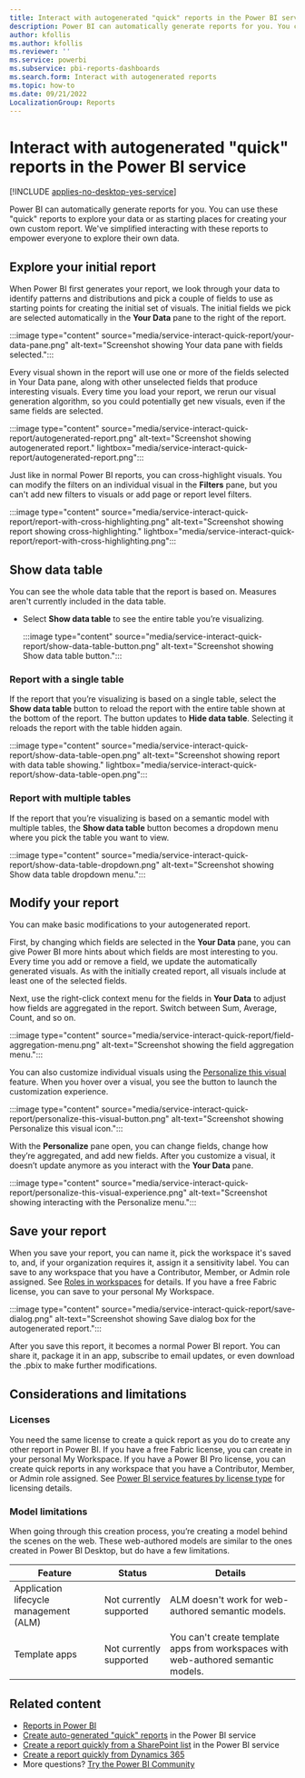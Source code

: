 ```yaml
---
title: Interact with autogenerated "quick" reports in the Power BI service 
description: Power BI can automatically generate reports for you. You can use these "quick" reports to explore your data or as starting places for creating your own custom report.  
author: kfollis
ms.author: kfollis
ms.reviewer: ''
ms.service: powerbi
ms.subservice: pbi-reports-dashboards
ms.search.form: Interact with autogenerated reports
ms.topic: how-to
ms.date: 09/21/2022
LocalizationGroup: Reports
---
```

# Interact with autogenerated "quick" reports in the Power BI service 

[!INCLUDE [applies-no-desktop-yes-service](../includes/applies-no-desktop-yes-service.md)]

Power BI can automatically generate reports for you. You can use these "quick" reports to explore your data or as starting places for creating your own custom report. We've simplified interacting with these reports to empower everyone to explore their own data.

## Explore your initial report

When Power BI first generates your report, we look through your data to identify patterns and distributions and pick a couple of fields to use as starting points for creating the initial set of visuals. The initial fields we pick are selected automatically in the **Your Data** pane to the right of the report.

:::image type="content" source="media/service-interact-quick-report/your-data-pane.png" alt-text="Screenshot showing Your data pane with fields selected.":::
 
Every visual shown in the report will use one or more of the fields selected in Your Data pane, along with other unselected fields that produce interesting visuals. Every time you load your report, we rerun our visual generation algorithm, so you could potentially get new visuals, even if the same fields are selected.

:::image type="content" source="media/service-interact-quick-report/autogenerated-report.png" alt-text="Screenshot showing autogenerated report." lightbox="media/service-interact-quick-report/autogenerated-report.png":::
  
Just like in normal Power BI reports, you can cross-highlight visuals. You can modify the filters on an individual visual in the **Filters** pane, but you can't add new filters to visuals or add page or report level filters. 

:::image type="content" source="media/service-interact-quick-report/report-with-cross-highlighting.png" alt-text="Screenshot showing report showing cross-highlighting." lightbox="media/service-interact-quick-report/report-with-cross-highlighting.png":::
 
## Show data table

You can see the whole data table that the report is based on. Measures aren't currently included in the data table.

- Select **Show data table** to see the entire table you’re visualizing.

    :::image type="content" source="media/service-interact-quick-report/show-data-table-button.png" alt-text="Screenshot showing Show data table button.":::

### Report with a single table

If the report that you’re visualizing is based on a single table, select the **Show data table** button to reload the report with the entire table shown at the bottom of the report. The button updates to **Hide data table**. Selecting it reloads the report with the table hidden again.

:::image type="content" source="media/service-interact-quick-report/show-data-table-open.png" alt-text="Screenshot showing report with data table showing." lightbox="media/service-interact-quick-report/show-data-table-open.png":::

### Report with multiple tables

If the report that you’re visualizing is based on a semantic model with multiple tables, the **Show data table** button becomes a dropdown menu where you pick the table you want to view.

:::image type="content" source="media/service-interact-quick-report/show-data-table-dropdown.png" alt-text="Screenshot showing Show data table dropdown menu.":::

## Modify your report

You can make basic modifications to your autogenerated report.

First, by changing which fields are selected in the **Your Data** pane, you can give Power BI more hints about which fields are most interesting to you. Every time you add or remove a field, we update the automatically generated visuals. As with the initially created report, all visuals include at least one of the selected fields.

Next, use the right-click context menu for the fields in **Your Data** to adjust how fields are aggregated in the report. Switch between Sum, Average, Count, and so on.

:::image type="content" source="media/service-interact-quick-report/field-aggregation-menu.png" alt-text="Screenshot showing the field aggregation menu.":::

You can also customize individual visuals using the [Personalize this visual](../consumer/end-user-personalize-visuals.md) feature. When you hover over a visual, you see the button to launch the customization experience.

:::image type="content" source="media/service-interact-quick-report/personalize-this-visual-button.png" alt-text="Screenshot showing Personalize this visual icon.":::
 
With the **Personalize** pane open, you can change fields, change how they’re aggregated, and add new fields. After you customize a visual, it doesn’t update anymore as you interact with the **Your Data** pane.

:::image type="content" source="media/service-interact-quick-report/personalize-this-visual-experience.png" alt-text="Screenshot showing interacting with the Personalize menu.":::

## Save your report

When you save your report, you can name it, pick the workspace it's saved to, and, if your organization requires it, assign it a sensitivity label. You can save to any workspace that you have a Contributor, Member, or Admin role assigned.  See [Roles in workspaces](../collaborate-share/service-roles-new-workspaces.md) for details. If you have a free Fabric license, you can save to your personal My Workspace.

:::image type="content" source="media/service-interact-quick-report/save-dialog.png" alt-text="Screenshot showing Save dialog box for the autogenerated report.":::

After you save this report, it becomes a normal Power BI report. You can share it, package it in an app, subscribe to email updates, or even download the .pbix to make further modifications.

## Considerations and limitations

### Licenses

You need the same license to create a quick report as you do to create any other report in Power BI. If you have a free Fabric license, you can create in your personal My Workspace. If you have a Power BI Pro license, you can create quick reports in any workspace that you have a Contributor, Member, or Admin role assigned. See [Power BI service features by license type](../fundamentals/service-features-license-type.md) for licensing details.

### Model limitations

When going through this creation process, you’re creating a model behind the scenes on the web. These web-authored models are similar to the ones created in Power BI Desktop, but do have a few limitations.

| Feature | Status |Details |
|---------|---------|---------|
|Application lifecycle management (ALM) | Not currently supported | ALM doesn't work for web-authored semantic models. |
| Template apps | Not currently supported | You can't create template apps from workspaces with web-authored semantic models. |

## Related content

- [Reports in Power BI](../consumer/end-user-reports.md)
- [Create auto-generated "quick" reports](service-quick-create-report.md) in the Power BI service
- [Create a report quickly from a SharePoint list](service-quick-create-sharepoint-list.md) in the Power BI service
- [Create a report quickly from Dynamics 365](dynamics-quick-create-report.md)
- More questions? [Try the Power BI Community](https://community.powerbi.com/)
